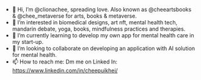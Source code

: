 - 👋 Hi, I’m @clionachee, spreading love. 
     Also known as @cheeartsbooks & @chee_metaverse for arts, books & metaverse.
- 👀 I’m interested in biomedical designs, art nft, mental health tech, mandarin debate, yoga, books, mindfulness practices and therapies.
- 🌱 I’m currently learning to develop my own app for mental health care in my start-up.
- 💞️ I’m looking to collaborate on developing an application with AI solution for mental health.
- 📫 How to reach me: Dm me on Linked In: https://www.linkedin.com/in/cheepuikhei/

<!---
clionachee/clionachee is a ✨ special ✨ repository because its `README.md` (this file) appears on your GitHub profile.
You can click the Preview link to take a look at your changes.
--->
